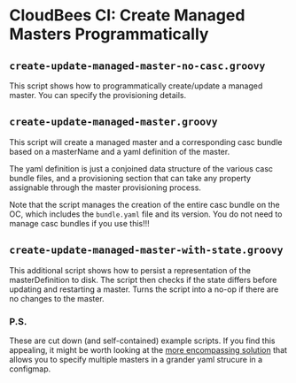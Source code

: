 # CloudBees CI: Create Managed Masters Programmatically

## `create-update-managed-master-no-casc.groovy`

This script shows how to programmatically create/update a managed master. You can specify the provisioning details.

## `create-update-managed-master.groovy`

This script will create a managed master and a corresponding casc bundle based on a masterName and a yaml definition of the master.

The yaml definition is just a conjoined data structure of the various casc bundle files, and a provisioning section that can take any property assignable through the master provisioning process.

Note that the script manages the creation of the entire casc bundle on the OC, which includes the `bundle.yaml` file and its version. You do not need to manage casc bundles if you use this!!!

## `create-update-managed-master-with-state.groovy`

This additional script shows how to persist a representation of the masterDefinition to disk. The script then checks if the state differs before updating and restarting a master. Turns the script into a no-op if there are no changes to the master.

### P.S.

These are cut down (and self-contained) example scripts. If you find this appealing, it might be worth looking at the [more encompassing solution](https://github.com/kyounger/cbci-helmfile) that allows you to specify multiple masters in a grander yaml strucure in a configmap.
